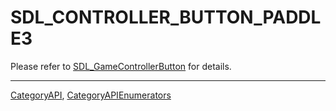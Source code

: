 # SDL_CONTROLLER_BUTTON_PADDLE3

Please refer to [SDL_GameControllerButton](SDL_GameControllerButton) for details.

----
[CategoryAPI](CategoryAPI), [CategoryAPIEnumerators](CategoryAPIEnumerators)

